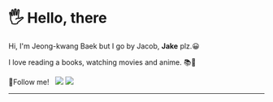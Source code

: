 <h1>🖐 Hello, there</h1>

<p>
 Hi, I'm Jeong-kwang Baek but I go by Jacob, <b>Jake</b> plz.😀
</p>
<p>
 I love reading a books, watching movies and anime. 📚🎥
</p>
🎈Follow me!&nbsp&nbsp
<a href="https://https://velog.io/@jaykaybaek" target="_blank"><img src="https://img.shields.io/badge/blog-0291FF?style=flat-square&logo=Blogger&logoColor=white"/></a>
<a href="mailto:jaykaybaek@gmail.com"><img src="https://img.shields.io/badge/jaykaybaek@gmail.com-EA4335?style=flat-square&logo=Gmail&logoColor=white&link=mailto:jaykaybaek@gmail.com"/></a>
<hr/>
